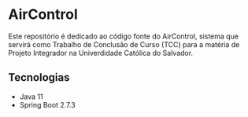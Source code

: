# AirControl

Este repositório é dedicado ao código fonte do AirControl, sistema que servirá como Trabalho de Conclusão de Curso (TCC) para a matéria de Projeto Integrador na Univerdidade Católica do Salvador. 

## Tecnologias

- Java 11
- Spring Boot 2.7.3